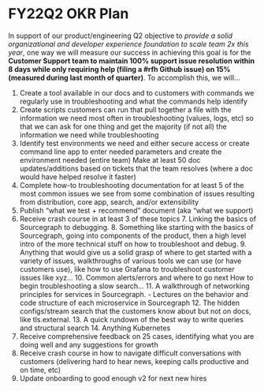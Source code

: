# FY22Q2 OKR Plan

In support of our product/engineering Q2 objective to *provide a solid organizational and developer experience foundation to scale team 2x this year*, one way we will measure our success in achieving this goal is for the **Customer Support team to maintain 100% support issue resolution within 8 days while only requiring help (filing a #rfh Github issue) on 15% (measured during last month of quarter)**. To accomplish this, we will…

1. Create a tool available in our docs and to customers with commands we regularly use in troubleshooting and what the commands help identify
2. Create scripts customers can run that pull together a file with the information we need most often in troubleshooting (values, logs, etc) so that we can ask for one thing and get the majority (if not all) the information we need while troubleshooting
3. Identify test environments we need and either secure access or create command line app to enter needed parameters and create the environment needed
(entire team) Make at least 50 doc updates/additions based on tickets that the team resolves (where a doc would have helped resolve it faster)
4. Complete how-to troubleshooting documentation for at least 5 of the most common issues we see from some combination of issues resulting from distribution, core app, search, and/or extensibility
5. Publish “what we test + recommend” document (aka “what we support)
6. Receive crash course in at least 3 of these topics
	7. Linking the basics of Sourcegraph to debugging.
	8. Something like starting with the basics of Sourcegraph, going into components of the product, then a high level intro of the more technical stuff on how to troubleshoot and debug.
	9. Anything that would give us a solid grasp of where to get started with a variety of issues, walkthroughs of various tools we can use (or have customers use), like how to use Grafana to troubleshoot customer issues like xyz…
	10. Common alerts/errors and where to go next
	How to begin troubleshooting a slow search…
	11. A walkthrough of networking principles for services in Sourcegraph. - Lectures on the behavior and code structure of each microservice in Sourcegraph
	12. The hidden configs/stream search that the customers know about but not on docs, like tls.external.
	13. A quick rundown of the best way to write queries and structural search
	14. Anything Kubernetes
14. Receive comprehensive feedback on 25 cases, identifying what you are doing well and any suggestions for growth
15. Receive crash course in how to navigate difficult conversations with customers (delivering hard to hear news, keeping calls productive and on time, etc)
16. Update onboarding to good enough v2 for next new hires

